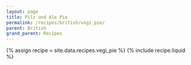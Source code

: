```yaml
---
layout: page
title: Pilz und Ale Pie
permalink: /recipes/british/vegi_pie/
parent: British
grand_parent: Recipes
---
```

{% assign recipe = site.data.recipes.vegi_pie %}
{% include recipe.liquid %}

